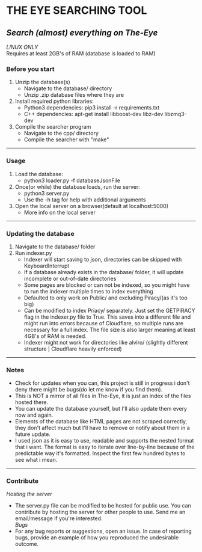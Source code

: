 # THE EYE SEARCHING TOOL
*Search (almost) everything on The-Eye* 
----

*LINUX ONLY*  
Requires at least 2GB's of RAM (database is loaded to RAM)
### Before you start
1. Unzip the database(s)
    * Navigate to the database/ directory
    * Unzip .zip database files where they are
2. Install required python libraries:   
    * Python3 dependencies: pip3 install -r requirements.txt
    * C++     dependencies: apt-get install libboost-dev libz-dev libzmq3-dev
3. Compile the searcher program
    * Navigate to the cpp/ directory
    * Compile the searcher with "make"
---- 

### Usage
1. Load the database:
    * python3 loader.py -f databaseJsonFile
2. Once(or while) the database loads, run the server:
    * python3 server.py
    * Use the -h tag for help with additional arguments 
3. Open the local server on a browser(default at localhost:5000)
    * More info on the local server
---- 

### Updating the database
1. Navigate to the database/ folder
2. Run indexer.py 
    * Indexer will start saving to json, directories can be skipped with KeyboardInterrupt
    * If a database already exists in the database/ folder, it will update incomplete or out-of-date directories
    * Some pages are blocked or can not be indexed, so you might have to run the indexer multiple times to index everything
    * Defaulted to only work on Public/ and excluding Piracy/(as it's too big)
    * Can be modified to index Priacy/ separately. Just set the GETPIRACY flag in the indexer.py file to True. This saves into a different file and might run into errors because of Cloudflare, so multiple runs are necessary for a full index. The file size is also larger meaning at least 4GB's of RAM is needed.
    * Indexer might not work for directories like alviro/ (slightly different structure | Cloudflare heavily enforced)
---- 

### Notes
* Check for updates when you can, this project is still in progress i don't deny there might be bugs(do let me know if you find them).
* This is NOT a mirror of all files in The-Eye, it is just an index of the files hosted there.
* You can update the database yourself, but I'll also update them every now and again.
* Elements of the database like HTML pages are not scraped correctly, they don't affect much but I'll have to remove or notify about them in a future update.
* I used json as it is easy to use, readable and supports the nested format that i want. The format is easy to iterate over line-by-line because of the predictable way it's formatted. Inspect the first few hundred bytes to see what i mean.
---- 

### Contribute
*Hosting the server*  
* The server.py file can be modified to be hosted for public use. You can contribute by hosting the server for other people to use. Send me an email/message if you're interested.  
*Bugs*  
* For any bug reports or suggestions, open an issue. In case of reporting bugs, provide an example of how you reproduced the undesirable outcome.
